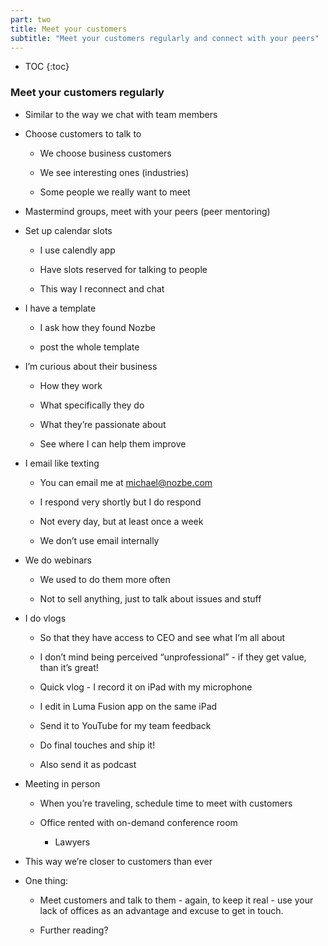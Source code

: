 ```yaml
---
part: two
title: Meet your customers
subtitle: "Meet your customers regularly and connect with your peers"
---
```


* TOC
{:toc}

### Meet your customers regularly

- Similar to the way we chat with team members

- Choose customers to talk to

	- We choose business customers

	- We see interesting ones (industries)

	- Some people we really want to meet

- Mastermind groups, meet with your peers (peer mentoring)

- Set up calendar slots

	- I use calendly app

	- Have slots reserved for talking to people

	- This way I reconnect and chat

- I have a template

	- I ask how they found Nozbe

	- post the whole template

- I’m curious about their business

	- How they work

	- What specifically they do

	- What they’re passionate about

	- See where I can help them improve

- I email like texting

	- You can email me at michael@nozbe.com

	- I respond very shortly but I do respond

	- Not every day, but at least once a week

	- We don’t use email internally

- We do webinars

	- We used to do them more often

	- Not to sell anything, just to talk about issues and stuff

- I do vlogs

	- So that they have access to CEO and see what I’m all about

	- I don’t mind being perceived “unprofessional” - if they get value, than it’s great!

	- Quick vlog - I record it on iPad with my microphone

	- I edit in Luma Fusion app on the same iPad

	- Send it to YouTube for my team feedback

	- Do final touches and ship it!

	- Also send it as podcast

- Meeting in person

	- When you’re traveling, schedule time to meet with customers

	- Office rented with on-demand conference room

		- Lawyers

- This way we’re closer to customers than ever

- One thing:

	- Meet customers and talk to them - again, to keep it real - use your lack of offices as an advantage and excuse to get in touch.

	- Further reading?
